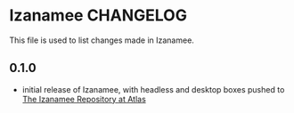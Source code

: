 Izanamee CHANGELOG
=====================

This file is used to list changes made in Izanamee.

0.1.0
-----
- initial release of Izanamee, with headless and desktop boxes pushed to [The
  Izanamee Repository at Atlas](https://atlas.hashicorp.com/izanamee)
